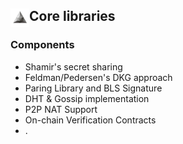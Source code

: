 ## <img align="left" width=30 src="media/logo-white.jpg"> Core libraries

### Components
- Shamir's secret sharing 
- Feldman/Pedersen's DKG approach
- Paring Library and BLS Signature
- DHT & Gossip implementation
- P2P NAT Support
- On-chain Verification Contracts
- .


